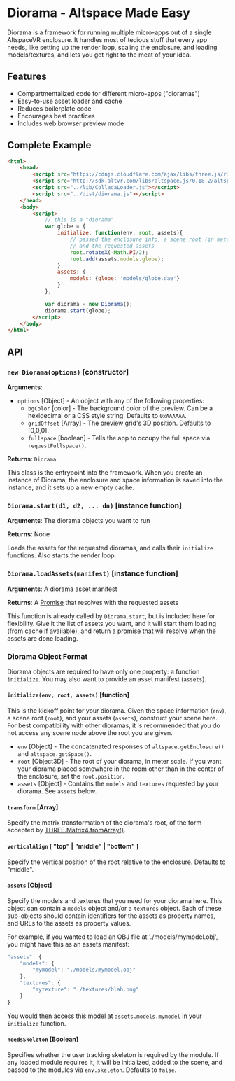 Diorama - Altspace Made Easy
=================================================

Diorama is a framework for running multiple micro-apps out of a single AltspaceVR enclosure. It handles most of tedious stuff that every app needs, like setting up the render loop, scaling the enclosure, and loading models/textures, and lets you get right to the meat of your idea.

Features
-----------------------------------------------

* Compartmentalized code for different micro-apps ("dioramas")
* Easy-to-use asset loader and cache
* Reduces boilerplate code
* Encourages best practices
* Includes web browser preview mode


Complete Example
------------------------------------------------

```html
<html>
	<head>
		<script src="https://cdnjs.cloudflare.com/ajax/libs/three.js/r74/three.js"></script>
		<script src="http://sdk.altvr.com/libs/altspace.js/0.18.2/altspace.min.js"></script>
		<script src="../lib/ColladaLoader.js"></script>
		<script src="../dist/diorama.js"></script>
	</head>
	<body>
		<script>
            // this is a "diorama"
			var globe = {
				initialize: function(env, root, assets){
				    // passed the enclosure info, a scene root (in meter scale),
				    // and the requested assets
					root.rotateX(-Math.PI/2);
					root.add(assets.models.globe);
				},
				assets: {
					models: {globe: 'models/globe.dae'}
				}
			};

			var diorama = new Diorama();
			diorama.start(globe);
		</script>
	</body>
</html>
```

API
-----------------------------------------------

### `new Diorama(options)` [constructor]

**Arguments**:

* `options` [Object] - An object with any of the following properties:
    * `bgColor` [color] - The background color of the preview. Can be a hexidecimal or a CSS style string. Defaults to `0xAAAAAA`.
    * `gridOffset` [Array] - The preview grid's 3D position. Defaults to [0,0,0].
	* `fullspace` [boolean] - Tells the app to occupy the full space via `requestFullspace()`.

**Returns**: `Diorama`

This class is the entrypoint into the framework. When you create an instance of Diorama, the enclosure and space information is saved into the instance, and it sets up a new empty cache.


### `Diorama.start(d1, d2, ... dn)` [instance function]

**Arguments**: The diorama objects you want to run

**Returns**: None

Loads the assets for the requested dioramas, and calls their `initialize` functions. Also starts the render loop.


### `Diorama.loadAssets(manifest)` [instance function]

**Arguments**: A diorama asset manifest

**Returns**: A [Promise](https://developer.mozilla.org/en-US/docs/Web/JavaScript/Reference/Global_Objects/Promise) that resolves with the requested assets

This function is already called by `Diorama.start`, but is included here for flexibility. Give it the list of assets you want, and it will start them loading (from cache if available), and return a promise that will resolve when the assets are done loading.


### Diorama Object Format

Diorama objects are required to have only one property: a function `initialize`. You may also want to provide an asset manifest (`assets`).

#### `initialize(env, root, assets)` [function]

This is the kickoff point for your diorama. Given the space information (`env`), a scene root (`root`), and your assets (`assets`), construct your scene here. For best compatibility with other dioramas, it is recommended that you do not access any scene node above the root you are given.

* `env` [Object] - The concatenated responses of `altspace.getEnclosure()` and `altspace.getSpace()`.
* `root` [Object3D] - The root of your diorama, in meter scale. If you want your diorama placed somewhere in the room other than in the center of the enclosure, set the `root.position`.
* `assets` [Object] - Contains the `models` and `textures` requested by your diorama. See `assets` below.

#### `transform` [Array]

Specify the matrix transformation of the diorama's root, of the form accepted by [THREE.Matrix4.fromArray()](https://threejs.org/docs/#Reference/Math/Matrix4).

#### `verticalAlign` [ "top" | "middle" | "bottom" ]

Specify the vertical position of the root relative to the enclosure. Defaults to "middle".

#### `assets` [Object]

Specify the models and textures that you need for your diorama here. This object can contain a `models` object and/or a `textures` object. Each of these sub-objects should contain identifiers for the assets as property names, and URLs to the assets as property values.

For example, if you wanted to load an OBJ file at './models/mymodel.obj', you might have this as an assets manifest:

```javascript
"assets": {
    "models": {
        "mymodel": "./models/mymodel.obj"
    },
	"textures": {
		"mytexture": "./textures/blah.png"
	}
}
```

You would then access this model at `assets.models.mymodel` in your `initialize` function.

#### `needsSkeleton` [Boolean]

Specifies whether the user tracking skeleton is required by the module. If any loaded module requires it, it will be initialized, added to the scene, and passed to the modules via `env.skeleton`. Defaults to `false`.





